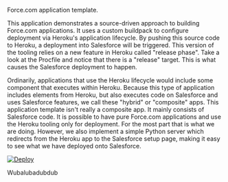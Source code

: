 Force.com application template.

This application demonstrates a source-driven approach to building Force.com applications. It uses a custom buildpack to configure deployment via Heroku's application lifecycle. By pushing this source code to Heroku, a deployment into Salesforce will be triggered. This version of the tooling relies on a new feature in Heroku called "release phase". Take a look at the Procfile and notice that there is a "release" target. This is what causes the Salesforce deployment to happen.

Ordinarily, applications that use the Heroku lifecycle would include some component that executes within Heroku. Because this type of application includes elements from Heroku, but also executes code on Salesforce and uses Salesforce features, we call these "hybrid" or "composite" apps. This application template isn't really a composite app. It mainly consists of Salesforce code. It is possible to have pure Force.com applications and use the Heroku tooling only for deployment. For the most part that is what we are doing. However, we also implement a simple Python server which redirects from the Heroku app to the Salesforce setup page, making it easy to see what we have deployed onto Salesforce. 

[![Deploy](https://www.herokucdn.com/deploy/button.png)](https://heroku.com/deploy)

Wubalubadubdub

